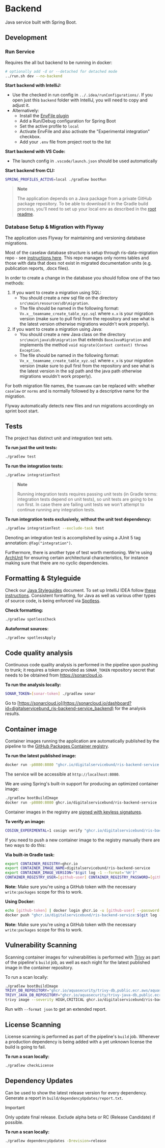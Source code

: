 # Backend

Java service built with Spring Boot.

## Development

### Run Service

Requires the all but backend to be running in docker:

```bash
# optionally add -d or --detached for detached mode
../run.sh dev --no-backend
```

**Start backend with IntelliJ:**

- Use the checked in run config in `../.idea/runConfigurations/`. If you open just this `backend`
  folder with IntelliJ, you will need to copy and adjust it.
- Alternatively:
  - Install the [EnvFile plugin](https://plugins.jetbrains.com/plugin/7861-envfile)
  - Add a Run/Debug configuration for Spring Boot
  - Set the active profile to `local`
  - Activate EnvFile and also activate the "Experimental integration" checkbox.
  - Add your `.env` file from project root to the list

**Start backend with VS Code:**

- The launch config in `.vscode/launch.json` should be used automatically

**Start backend from CLI:**

```bash
SPRING_PROFILES_ACTIVE=local ./gradlew bootRun
```

> **Note**
>
> The application depends on a Java package from a private GitHub package repository. To be able to
> download it in the Gradle build process, you'll need to set up your local env as described in
> the [root readme](../README.md#setup-local-environment).

### Database Setup & Migration with Flyway

The application uses Flyway for maintaining and versioning database migrations.

Most of the caselaw database structure is setup through ris-data-migration repo -
see [instructions here](../migration_schema_local_setup.md). This repo manages only norms tables and
those with data that does not exist in migrated documentation units (e.g. publication reports, .docx
files).

In order to create a change in the database you should follow one of the two methods:

1. If you want to create a migration using SQL:
   - You should create a new sql file on the directory `src\main\resources\db\migration`.
   - The file should be named in the following format: `Vx.x__teamname_create_table_xyz.sql`
     where `x.x` is your migration version (make sure to pull first from the repository and see
     what is the latest version otherwise migrations wouldn't work properly).
2. If you want to create a migration using Java:
   - You should create a new Java class on the directory `src\main\java\db\migration` that
     extends `BaseJavaMigration` and implements the
     method `void migrate(Context context) throws Exception`.
   - The file should be named in the following format: `Vx_x__teamname_create_table_xyz.sql`
     where `x_x` is your migration version (make sure to pull first from the repository and see
     what is the latest version in the sql path and the java path otherwise migrations wouldn't
     work properly).

For both migration file names, the `teamname` can be replaced with: whether `caselaw` or `norms` and
is normally followed by a descriptive name for the migration.

Flyway automatically detects new files and run migrations accordingly on sprint boot start.

## Tests

The project has distinct unit and integration test sets.

**To run just the unit tests:**

```bash
./gradlew test
```

**To run the integration tests:**

```bash
./gradlew integrationTest
```

> **Note**
>
> Running integration tests requires passing unit tests (in Gradle terms: integration tests depend
> on unit tests), so unit tests are going to be run first. In case there are failing unit tests we
> won't attempt to continue running any integration tests.

**To run integration tests exclusively, without the unit test dependency:**

```bash
./gradlew integrationTest --exclude-task test
```

Denoting an integration test is accomplished by using a JUnit 5 tag
annotation: `@Tag("integration")`.

Furthermore, there is another type of test worth mentioning. We're
using [ArchUnit](https://www.archunit.org/getting-started) for ensuring certain architectural
characteristics, for instance making sure that there are no cyclic dependencies.

## Formatting & Styleguide

Check
our [Java Styleguides](https://digitalservicebund.atlassian.net/wiki/spaces/VER/pages/1088913456/Backend+Conventions)
document. To set up IntelliJ IDEA
follow [these instructions](https://github.com/google/google-java-format#intellij-android-studio-and-other-jetbrains-ides).
Consistent formatting, for Java as well as various other types of source code, is being enforced
via [Spotless](https://github.com/diffplug/spotless).

**Check formatting:**

```bash
./gradlew spotlessCheck
```

**Autoformat sources:**

```bash
./gradlew spotlessApply
```

## Code quality analysis

Continuous code quality analysis is performed in the pipeline upon pushing to trunk; it requires a
token provided as `SONAR_TOKEN` repository secret that needs to be obtained
from https://sonarcloud.io.

**To run the analysis locally:**

```bash
SONAR_TOKEN=[sonar-token] ./gradlew sonar
```

Go
to [https://sonarcloud.io](https://sonarcloud.io/dashboard?id=digitalservicebund_ris-backend-service_backend)
for the analysis results.

## Container image

Container images running the application are automatically published by the pipeline to
the [GitHub Packages Container registry](https://docs.github.com/en/packages/working-with-a-github-packages-registry/working-with-the-container-registry).

**To run the latest published image:**

```bash
docker run -p8080:8080 "ghcr.io/digitalservicebund/ris-backend-service:$(git log -1 origin/main --format='%H')"
```

The service will be accessible at `http://localhost:8080`.

We are using Spring's built-in support for producing an optimized container image:

```bash
./gradlew bootBuildImage
docker run -p8080:8080 ghcr.io/digitalservicebund/ris-backend-service
```

Container images in the registry
are [signed with keyless signatures](https://github.com/sigstore/cosign/blob/main/KEYLESS.md).

**To verify an image:**

```bash
COSIGN_EXPERIMENTAL=1 cosign verify "ghcr.io/digitalservicebund/ris-backend-service:$(git log -1 origin/main --format='%H')"
```

If you need to push a new container image to the registry manually there are two ways to do this:

**Via built-in Gradle task:**

```bash
export CONTAINER_REGISTRY=ghcr.io
export CONTAINER_IMAGE_NAME=digitalservicebund/ris-backend-service
export CONTAINER_IMAGE_VERSION="$(git log -1 --format='%H')"
CONTAINER_REGISTRY_USER=[github-user] CONTAINER_REGISTRY_PASSWORD=[github-token] ./gradlew bootBuildImage --publishImage
```

**Note:** Make sure you're using a GitHub token with the necessary `write:packages` scope for this
to work.

**Using Docker:**

```bash
echo [github-token] | docker login ghcr.io -u [github-user] --password-stdin
docker push "ghcr.io/digitalservicebund/ris-backend-service:$(git log -1 --format='%H')"
```

**Note:** Make sure you're using a GitHub token with the necessary `write:packages` scope for this
to work.

## Vulnerability Scanning

Scanning container images for vulnerabilities is performed
with [Trivy](https://github.com/aquasecurity/trivy)
as part of the pipeline's `build` job, as well as each night for the latest published image in the
container
repository.

To run a scan locally:

```bash
./gradlew bootBuildImage
TRIVY_DB_REPOSITORY="ghcr.io/aquasecurity/trivy-db,public.ecr.aws/aquasecurity/trivy-db" \
TRIVY_JAVA_DB_REPOSITORY="ghcr.io/aquasecurity/trivy-java-db,public.ecr.aws/aquasecurity/trivy-java-db" \
trivy image --severity HIGH,CRITICAL ghcr.io/digitalservicebund/ris-backend-service:latest
```

Run with `--format json` to get an extended report.

## License Scanning

License scanning is performed as part of the pipeline's `build` job. Whenever a production
dependency
is being added with a yet unknown license the build is going to fail.

**To run a scan locally:**

```bash
./gradlew checkLicense
```

## Dependency Updates

Can be used to show the latest release version for every dependency. Generate a report
in `build/dependencyUpdates/report.txt`.

> [!IMPORTANT]
> Only update final release. Exclude alpha beta or RC (Release Candidate) if possible.

**To run a scan locally:**

```bash
./gradlew dependencyUpdates -Drevision=release
```
